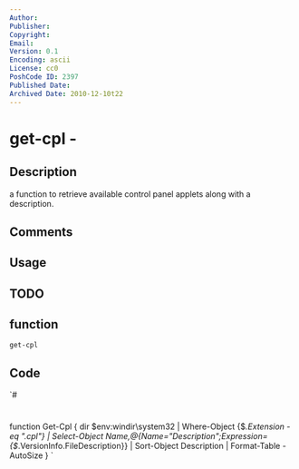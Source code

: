 ```yaml
---
Author: 
Publisher: 
Copyright: 
Email: 
Version: 0.1
Encoding: ascii
License: cc0
PoshCode ID: 2397
Published Date: 
Archived Date: 2010-12-10t22
---
```


# get-cpl - 

## Description

a function to retrieve available control panel applets along with a description.

## Comments



## Usage



## TODO



## function

`get-cpl`

## Code

`#
 #
 function Get-Cpl {
 dir $env:windir\system32 | Where-Object {$_.Extension -eq ".cpl"} | Select-Object Name,@{Name="Description";Expression={$_.VersionInfo.FileDescription}} | Sort-Object Description | Format-Table -AutoSize
 }
`

